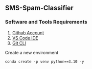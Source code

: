 ## SMS-Spam-Classifier

### Software and Tools Requirements

1. [Github Account](https://github.com)
2. [VS Code IDE](https://code.visualstudio.com/)
3. [Git CLI](https://git-scm.com/book/en/v2/Getting-Started-The-Command-Line)

Create a new environment

```
conda create -p venv python==3.10 -y
```

